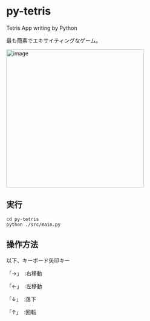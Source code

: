 # py-tetris
Tetris App writing by Python

最も簡素でエキサイティングなゲーム。

<img width="364" alt="image" src="https://github.com/somen0101/py-tetris/assets/44900370/1d042060-bbef-4373-88d3-8ba0f2fdcd11">

## 実行
```
cd py-tetris
python ./src/main.py
```
## 操作方法
以下、キーボード矢印キー

「→」　:右移動

「←」　:左移動

「↓」　:落下

「↑」　:回転

